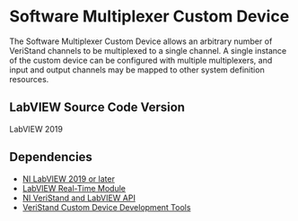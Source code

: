 # Software Multiplexer Custom Device
The Software Multiplexer Custom Device allows an arbitrary number of VeriStand channels to be multiplexed to a single channel. A single instance of the custom device can be configured with multiple multiplexers, and input and output channels may be mapped to other system definition resources.

## LabVIEW Source Code Version
LabVIEW 2019

## Dependencies
- [NI LabVIEW 2019 or later](https://www.ni.com/en/support/downloads/software-products/download.labview.html)
- [LabVIEW Real-Time Module](https://www.ni.com/en/support/downloads/software-products/download.labview-real-time-module.html)
- [NI VeriStand and LabVIEW API](https://www.ni.com/en/support/downloads/software-products/download.veristand.html)
- [VeriStand Custom Device Development Tools](https://github.com/ni/niveristand-custom-device-development-tools)


